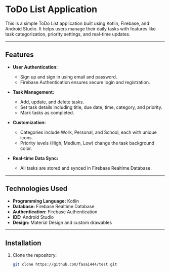 # ToDo List Application

This is a simple ToDo List application built using Kotlin, Firebase, and Android Studio. It helps users manage their daily tasks with features like task categorization, priority settings, and real-time updates.

---

## Features

- **User Authentication:**
  - Sign up and sign in using email and password.
  - Firebase Authentication ensures secure login and registration.

- **Task Management:**
  - Add, update, and delete tasks.
  - Set task details including title, due date, time, category, and priority.
  - Mark tasks as completed.

- **Customization:**
  - Categories include Work, Personal, and School, each with unique icons.
  - Priority levels (High, Medium, Low) change the task background color.

- **Real-time Data Sync:**
  - All tasks are stored and synced in Firebase Realtime Database.

---

## Technologies Used

- **Programming Language:** Kotlin
- **Database:** Firebase Realtime Database
- **Authentication:** Firebase Authentication
- **IDE:** Android Studio
- **Design:** Material Design and custom drawables

---

## Installation

1. Clone the repository:
   ```bash
   git clone https://github.com/fasai444/test.git
